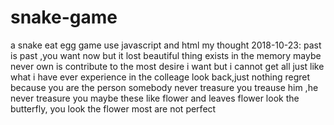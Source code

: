 # snake-game
a snake eat egg game use javascript and html
my thought 2018-10-23:
past is past ,you want now but it lost
beautiful thing exists in the memory
maybe never own is contribute to the most desire
i want but i cannot get all
just like what i have ever experience in the colleage
look back,just nothing regret
because you are the person somebody never treasure 
you treause him ,he never treasure you
maybe these like flower and leaves
flower look the butterfly, you look the flower
most are not perfect 
